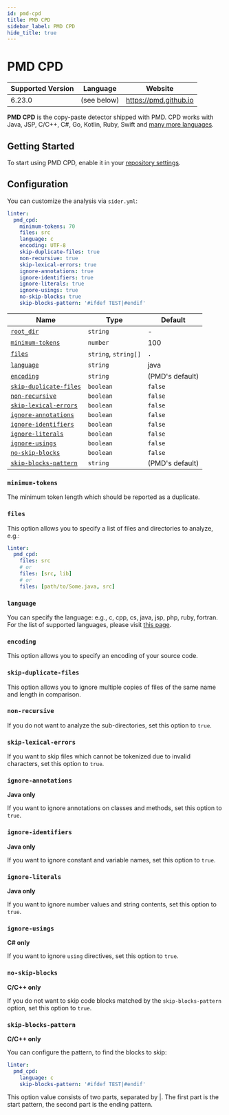 ```yaml
---
id: pmd-cpd
title: PMD CPD
sidebar_label: PMD CPD
hide_title: true
---
```


# PMD CPD

| Supported Version | Language    | Website               |
| ----------------- | ----------- | --------------------- |
| 6.23.0            | (see below) | https://pmd.github.io |

**PMD CPD** is the copy-paste detector shipped with PMD. CPD works with Java, JSP, C/C++, C#, Go, Kotlin, Ruby, Swift and [many more languages](https://pmd.github.io/pmd-6.23.0/pmd_userdocs_cpd.html#supported-languages).

## Getting Started

To start using PMD CPD, enable it in your [repository settings](../../getting-started/repository-settings.md).

## Configuration

You can customize the analysis via `sider.yml`:

```yaml
linter:
  pmd_cpd:
    minimum-tokens: 70
    files: src
    language: c
    encoding: UTF-8
    skip-duplicate-files: true
    non-recursive: true
    skip-lexical-errors: true
    ignore-annotations: true
    ignore-identifiers: true
    ignore-literals: true
    ignore-usings: true
    no-skip-blocks: true
    skip-blocks-pattern: '#ifdef TEST|#endif'
```

| Name                                                                                  | Type                 | Default         |
| ------------------------------------------------------------------------------------- | -------------------- | --------------- |
| [`root_dir`](../../getting-started/custom-configuration.md#linteranalyzer_idroot_dir) | `string`             | -               |
| [`minimum-tokens`](#minimum-tokens)                                                   | `number`             | 100             |
| [`files`](#files)                                                                     | `string`, `string[]` | `.`             |
| [`language`](#language)                                                               | `string`             | java            |
| [`encoding`](#encoding)                                                               | `string`             | (PMD's default) |
| [`skip-duplicate-files`](#skip-duplicate-files)                                       |  `boolean`           | `false`         |
| [`non-recursive`](#non-recursive)                                                     |  `boolean`           | `false`         |
| [`skip-lexical-errors`](#skip-lexical-errors)                                         |  `boolean`           | `false`         |
| [`ignore-annotations`](#ignore-annotations)                                           |  `boolean`           | `false`         |
| [`ignore-identifiers`](#ignore-identifiers)                                           |  `boolean`           | `false`         |
| [`ignore-literals`](#ignore-literals)                                                 |  `boolean`           | `false`         |
| [`ignore-usings`](#ignore-usings)                                                     |  `boolean`           | `false`         |
| [`no-skip-blocks`](#no-skip-blocks)                                                   |  `boolean`           | `false`         |
| [`skip-blocks-pattern`](#skip-blocks-pattern)                                         | `string`             | (PMD's default) |


### `minimum-tokens`

The minimum token length which should be reported as a duplicate.

### `files`

This option allows you to specify a list of files and directories to analyze, e.g.:

```yaml
linter:
  pmd_cpd:
    files: src
    # or
    files: [src, lib]
    # or
    files: [path/to/Some.java, src]
```

### `language`

You can specify the language: e.g., c, cpp, cs, java, jsp, php, ruby, fortran. For the list of supported languages, please visit [this page](https://pmd.github.io/pmd-6.23.0/pmd_userdocs_cpd.html#supported-languages).

### `encoding`

This option allows you to specify an encoding of your source code.

### `skip-duplicate-files`

This option allows you to ignore multiple copies of files of the same name and length in comparison.

### `non-recursive`

If you do not want to analyze the sub-directories, set this option to `true`.

### `skip-lexical-errors`

If you want to skip files which cannot be tokenized due to invalid characters, set this option to `true`.

### `ignore-annotations`

**Java only**

If you want to ignore annotations on classes and methods, set this option to `true`.

### `ignore-identifiers`

**Java only**

If you want to ignore constant and variable names, set this option to `true`.

### `ignore-literals`

**Java only**

If you want to ignore number values and string contents, set this option to `true`.

### `ignore-usings`

**C# only**

If you want to ignore `using` directives, set this option to `true`.

### `no-skip-blocks`

**C/C++ only**

If you do not want to skip code blocks matched by the `skip-blocks-pattern` option, set this option to `true`.

### `skip-blocks-pattern`

**C/C++ only**

You can configure the pattern, to find the blocks to skip:

```yaml
linter:
  pmd_cpd:
    language: c
    skip-blocks-pattern: '#ifdef TEST|#endif'
```

This option value consists of two parts, separated by |. The first part is the start pattern, the second part is the ending pattern.
